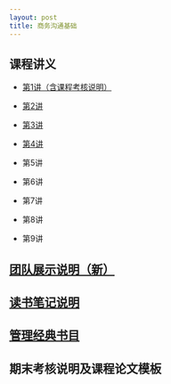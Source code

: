 ```yaml
---
layout: post
title: 商务沟通基础
---
```


## 课程讲义
* [第1讲（含课程考核说明）](http://pan.baidu.com/s/1c2b0U2G)

* [第2讲](http://pan.baidu.com/s/1c2quvK0)

* [第3讲](http://pan.baidu.com/s/1slprcJj)

* [第4讲](http://pan.baidu.com/s/1gfaIsXd)

* 第5讲

* 第6讲

* 第7讲

* 第8讲

* 第9讲

## [团队展示说明（新）](http://pan.baidu.com/s/1gfGFxon)
## [读书笔记说明](http://pan.baidu.com/s/1eSbzjsm)
## [管理经典书目](http://sherylman.com/blog/%E7%AE%A1%E7%90%86%E7%BB%8F%E5%85%B8%E4%B9%A6%E7%9B%AE)

## 期末考核说明及课程论文模板
